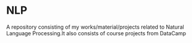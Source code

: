 # NLP
A repository consisting of my works/material/projects related to Natural Language Processing.It also consists of course projects from DataCamp
